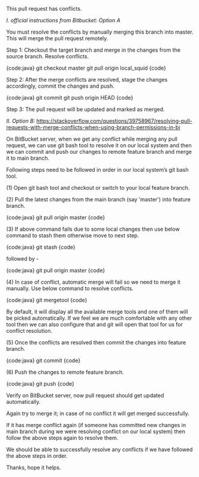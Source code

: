 This pull request has conflicts.

*I. official instructions from Bitbucket: Option A*

You must resolve the conflicts by manually merging this branch into master. This will merge the pull request remotely.

Step 1: Checkout the target branch and merge in the changes from the source branch. Resolve conflicts.

{code:java}
git checkout master
git pull origin local_squid
{code}

Step 2: After the merge conflicts are resolved, stage the changes accordingly, commit the changes and push.

{code:java}
git commit
git push origin HEAD
{code}

Step 3: The pull request will be updated and marked as merged.

*II. Option B:*
https://stackoverflow.com/questions/39758967/resolving-pull-requests-with-merge-conflicts-when-using-branch-permissions-in-bi

On BitBucket server, when we get any conflict while merging any pull request, we can use git bash tool to resolve it on our local system and then we can commit and push our changes to remote feature branch and merge it to main branch.

Following steps need to be followed in order in our local system’s git bash tool.

(1) Open git bash tool and checkout or switch to your local feature branch.

(2) Pull the latest changes from the main branch (say 'master') into feature branch.


{code:java}
git pull origin master
{code}

(3) If above command fails due to some local changes then use below command to stash them otherwise move to next step.


{code:java}
git stash
{code}

followed by -


{code:java}
git pull origin master
{code}

(4) In case of conflict, automatic merge will fail so we need to merge it manually. Use below command to resolve conflicts.


{code:java}
git mergetool
{code}

By default, it will display all the available merge tools and one of them will be picked automatically. If we feel we are much comfortable with any other tool then we can also configure that and git will open that tool for us for conflict resolution.

(5) Once the conflicts are resolved then commit the changes into feature branch.


{code:java}
git commit
{code}

(6) Push the changes to remote feature branch.


{code:java}
git push
{code}

Verify on BitBucket server, now pull request should get updated automatically.

Again try to merge it; in case of no conflict it will get merged successfully.

If it has merge conflict again (if someone has committed new changes in main branch during we were resolving conflict on our local system) then follow the above steps again to resolve them.

We should be able to successfully resolve any conflicts if we have followed the above steps in order.

Thanks, hope it helps.